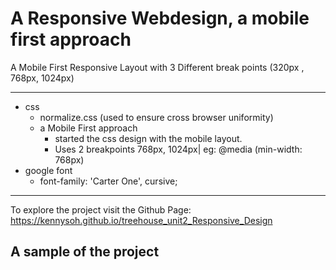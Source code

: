 # A Responsive Webdesign, a mobile first approach

A Mobile First Responsive Layout with 3 Different break points (320px , 768px, 1024px)

***
- css
  - normalize.css (used to ensure cross browser uniformity) 
  - a Mobile First approach
    - started the css design with the mobile layout. 
    - Uses 2 breakpoints 768px, 1024px| eg: @media (min-width: 768px)
- google font
  - font-family: 'Carter One', cursive;
***

To explore the project visit the Github Page: https://kennysoh.github.io/treehouse_unit2_Responsive_Design

## A sample of the project
